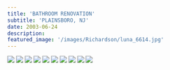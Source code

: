 ```yaml
---
title: 'BATHROOM RENOVATION'
subtitle: 'PLAINSBORO, NJ'
date: 2003-06-24
description: 
featured_image: '/images/Richardson/luna_6614.jpg'
---
```


<div class="gallery" data-columns="2">
	<img src="/images/Richardson/luna_6614.jpg">
	<img src="/images/Richardson/luna_6615.jpg">
	<img src="/images/Richardson/Luna_6627.jpg">
	<img src="/images/Richardson/luna_6634.jpg">
	<img src="/images/Richardson/luna_6640.jpg">
	<img src="/images/Richardson/luna_6672.jpg">
	<img src="/images/Richardson/luna6652.jpg">
	<img src="/images/Richardson/luna6916.jpg">
	<img src="/images/Richardson/luna6933.jpg">
	<img src="/images/Richardson/luna6948.jpg">
</div>
